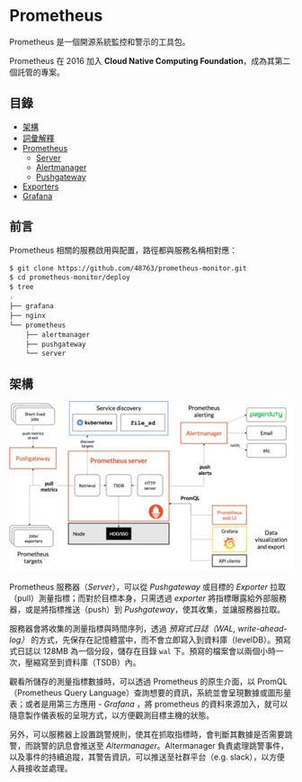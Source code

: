 # Prometheus

Prometheus 是一個開源系統監控和警示的工具包。

Prometheus 在 2016 加入 **Cloud Native Computing Foundation**，成為其第二個託管的專案。

## 目錄

- [架構](#架構)
- [詞彙解釋](./glossary.md)
- [Prometheus](./docs)
    - [Server](./docs/server)
    - [Alertmanager](./docs/alertmanager)
    - [Pushgateway](./docs/pushgateway)
- [Exporters](https://github.com/48763/prom-client-ex)
- [Grafana](./docs/grafana)

## 前言

Prometheus 相關的服務啟用與配置，路徑都與服務名稱相對應：

```bash
$ git clone https://github.com/48763/prometheus-monitor.git
$ cd prometheus-monitor/deploy
$ tree
.
├── grafana
├── nginx
└── prometheus
    ├── alertmanager
    ├── pushgateway
    └── server
```

## 架構

![](images/introduction-01.png)

Prometheus 服務器（*Server*），可以從 *Pushgateway* 或目標的 *Exporter* 拉取（pull）測量指標；而對於目標本身，只需透過 *exporter* 將指標曝露給外部服務器，或是將指標推送（push）到 *Pushgateway*，使其收集，並讓服務器拉取。

服務器會將收集的測量指標與時間序列，透過 *預寫式日誌（WAL, write-ahead-log）* 的方式，先保存在記憶體當中，而不會立即寫入到資料庫（levelDB）。預寫式日誌以 128MB 為一個分段，儲存在目錄 `wal` 下。預寫的檔案會以兩個小時一次，壓縮寫至到資料庫（TSDB）內。

觀看所儲存的測量指標數據時，可以透過 Prometheus 的原生介面，以 PromQL（Prometheus Query Language）查詢想要的資訊，系統並會呈現數據或圖形量表；或者是用第三方應用 - *Grafana*
，將 prometheus 的資料來源加入，就可以隨意製作儀表板的呈現方式，以方便觀測目標主機的狀態。

另外，可以服務器上設置跳警規則，使其在抓取指標時，會判斷其數據是否需要跳警，而跳警的訊息會推送至 *Altermanager*。Altermanager 負責處理跳警事件，以及事件的持續追蹤，其警告資訊，可以推送至社群平台（e.g. slack），以方便人員接收並處理。

